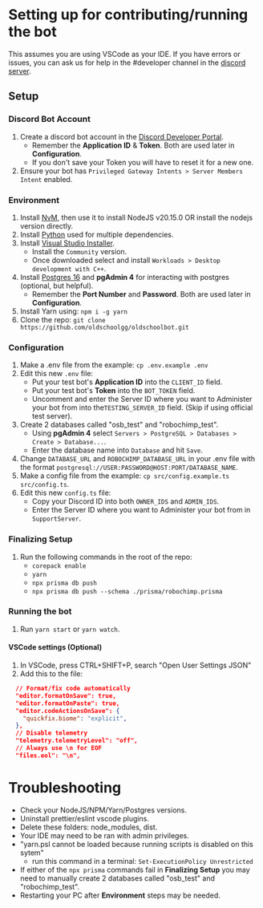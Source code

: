 # Setting up for contributing/running the bot

This assumes you are using VSCode as your IDE. If you have errors or issues, you can ask us for help in the #developer channel in the [discord server](https://discord.gg/ob).

## **Setup**

### Discord Bot Account

1. Create a discord bot account in the [Discord Developer Portal](https://discord.com/developers/applications).
   - Remember the **Application ID** & **Token**. Both are used later in **Configuration**.
   - If you don't save your Token you will have to reset it for a new one.
2. Ensure your bot has `Privileged Gateway Intents > Server Members Intent` enabled.

### Environment

1. Install [NvM](https://github.com/coreybutler/nvm-windows/), then use it to install NodeJS v20.15.0 OR install the nodejs version directly.
2. Install [Python](https://www.python.org/downloads/) used for multiple dependencies.
3. Install [Visual Studio Installer](https://visualstudio.microsoft.com/downloads/).
   - Install the `Community` version.
   - Once downloaded select and install `Workloads > Desktop development with C++`.
3. Install [Postgres 16](https://www.postgresql.org/download/) and **pgAdmin 4** for interacting with postgres (optional, but helpful).
   - Remember the **Port Number** and **Password**. Both are used later in **Configuration**.
4. Install Yarn using: `npm i -g yarn`
5. Clone the repo: `git clone https://github.com/oldschoolgg/oldschoolbot.git`

### Configuration

1. Make a .env file from the example: `cp .env.example .env`
2. Edit this new `.env` file:
   - Put your test bot's **Application ID** into the `CLIENT_ID` field.
   - Put your test bot's **Token** into the `BOT_TOKEN` field.
   - Uncomment and enter the Server ID where you want to Administer your bot from into the`TESTING_SERVER_ID` field. (Skip if using official test server).
3. Create 2 databases called "osb_test" and "robochimp_test".
   - Using **pgAdmin 4** select `Servers > PostgreSQL > Databases > Create > Database...`.
   - Enter the database name into `Database` and hit `Save`.
4. Change `DATABASE_URL` and `ROBOCHIMP_DATABASE_URL` in your .env file with the format `postgresql://USER:PASSWORD@HOST:PORT/DATABASE_NAME`.
5. Make a config file from the example: `cp src/config.example.ts src/config.ts`.
6. Edit this new `config.ts` file:
   - Copy your Discord ID into both `OWNER_IDS` and `ADMIN_IDS`.
   - Enter the Server ID where you want to Administer your bot from in `SupportServer`.

### Finalizing Setup

1. Run the following commands in the root of the repo:
   - `corepack enable`
   - `yarn`
   - `npx prisma db push`
   - `npx prisma db push --schema ./prisma/robochimp.prisma`

### Running the bot

1. Run `yarn start` or `yarn watch`.

#### VSCode settings (Optional)

1. In VSCode, press CTRL+SHIFT+P, search "Open User Settings JSON"
2. Add this to the file:

```json
  // Format/fix code automatically
  "editor.formatOnSave": true,
  "editor.formatOnPaste": true,
  "editor.codeActionsOnSave": {
    "quickfix.biome": "explicit",
  },
  // Disable telemetry
  "telemetry.telemetryLevel": "off",
  // Always use \n for EOF
  "files.eol": "\n",
```

# Troubleshooting

- Check your NodeJS/NPM/Yarn/Postgres versions.
- Uninstall prettier/eslint vscode plugins.
- Delete these folders: node_modules, dist.
- Your IDE may need to be ran with admin privileges.
- "yarn.psl cannot be loaded because running scripts is disabled on this sytem"
  - run this command in a terminal: `Set-ExecutionPolicy Unrestricted`
- If either of the `npx prisma` commands fail in **Finalizing Setup** you may need to manually create 2 databases called "osb_test" and "robochimp_test".
- Restarting your PC after **Environment** steps may be needed.
